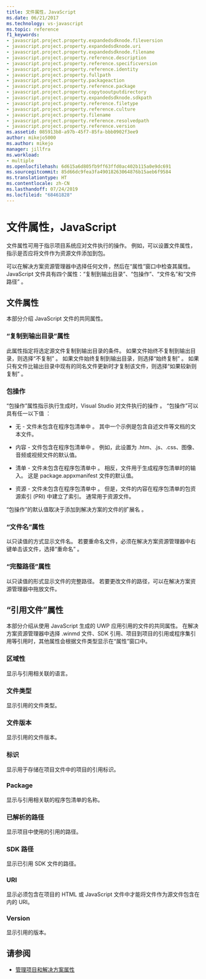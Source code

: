 ```yaml
---
title: 文件属性，JavaScript
ms.date: 06/21/2017
ms.technology: vs-javascript
ms.topic: reference
f1_keywords:
- javascript.project.property.expandedsdknode.fileversion
- javascript.project.property.expandedsdknode.uri
- javascript.project.property.expandedsdknode.filename
- javascript.project.property.reference.description
- javascript.project.property.reference.specificversion
- javascript.project.property.reference.identity
- javascript.project.property.fullpath
- javascript.project.property.packageaction
- javascript.project.property.reference.package
- javascript.project.property.copytooutputdirectory
- javascript.project.property.expandedsdknode.sdkpath
- javascript.project.property.reference.filetype
- javascript.project.property.reference.culture
- javascript.project.property.filename
- javascript.project.property.reference.resolvedpath
- javascript.project.property.reference.version
ms.assetid: 085913b8-a97b-45f7-85fa-bbb0902f3ee9
author: mikejo5000
ms.author: mikejo
manager: jillfra
ms.workload:
- multiple
ms.openlocfilehash: 6d615a6d805fb9ff63ffd0ac402b115a0e9dc691
ms.sourcegitcommit: 85d66dc9fea3fa49018263064876b15aeb6f9584
ms.translationtype: HT
ms.contentlocale: zh-CN
ms.lasthandoff: 07/24/2019
ms.locfileid: "68461828"
---
```

# <a name="file-properties-javascript"></a>文件属性，JavaScript

文件属性可用于指示项目系统应对文件执行的操作。 例如，可以设置文件属性，指示是否应将文件作为资源文件添加到包。

 可以在解决方案资源管理器中选择任何文件，然后在“属性”窗口中检查其属性。 JavaScript 文件具有四个属性：“复制到输出目录”、“包操作”、“文件名”和“文件路径”     。

## <a name="file-properties"></a>文件属性
 本部分介绍 JavaScript 文件的共同属性。

### <a name="copy-to-output-directory-property"></a>“复制到输出目录”属性
 此属性指定将选定源文件复制到输出目录的条件。 如果文件始终不复制到输出目录，则选择“不复制”  。 如果文件始终复制到输出目录，则选择“始终复制”  。 如果只有文件比输出目录中现有的同名文件更新时才复制该文件，则选择“如果较新则复制”  。

### <a name="package-action"></a>包操作
 “包操作”属性指示执行生成时，Visual Studio 对文件执行的操作  。 “包操作”可以具有任一以下值  ：

- 无 - 文件未包含在程序包清单中  。 其中一个示例是包含自述文件等文档的文本文件。

- 内容 - 文件包含在程序包清单中  。 例如，此设置为 .htm、.js、.css、图像、音频或视频文件的默认值。

- 清单 - 文件未包含在程序包清单中  。 相反，文件用于生成程序包清单时的输入。 这是 package.appxmanifest 文件的默认值。

- 资源 - 文件未包含在程序包清单中  。 但是，文件的内容在程序包清单的包资源索引 (PRI) 中建立了索引。 通常用于资源文件。

“包操作”的默认值取决于添加到解决方案的文件的扩展名  。

### <a name="file-name-property"></a>“文件名”属性
 以只读值的方式显示文件名。 若要重命名文件，必须在解决方案资源管理器中右键单击该文件，选择“重命名”  。

### <a name="full-path-property"></a>“完整路径”属性
 以只读值的形式显示文件的完整路径。 若要更改文件的路径，可以在解决方案资源管理器中拖放文件。

## <a name="reference-file-properties"></a>“引用文件”属性
 本部分介绍从使用 JavaScript 生成的 UWP 应用引用的文件的共同属性。 在解决方案资源管理器中选择 .winmd 文件、SDK 引用、项目到项目的引用或程序集引用等引用时，其他属性会根据文件类型显示在“属性”窗口中。

### <a name="culture"></a>区域性
 显示与引用相关联的语言。

### <a name="file-type"></a>文件类型
 显示引用的文件类型。

### <a name="file-version"></a>文件版本
 显示引用的文件版本。

### <a name="identity"></a>标识
 显示用于存储在项目文件中的项目的引用标识。

### <a name="package"></a>Package
 显示与引用相关联的程序包清单的名称。

### <a name="resolved-path"></a>已解析的路径
 显示项目中使用的引用的路径。

### <a name="sdk-path"></a>SDK 路径
 显示已引用 SDK 文件的路径。

### <a name="uri"></a>URI
 显示必须包含在项目的 HTML 或 JavaScript 文件中才能将文件作为源文件包含在内的 URI。

### <a name="version"></a>Version
 显示引用的版本。

## <a name="see-also"></a>请参阅

- [管理项目和解决方案属性](../../ide/managing-project-and-solution-properties.md)